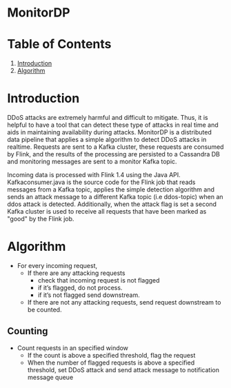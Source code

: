 # MonitorDP
# Table of Contents
1. [Introduction](README.md#introduction)
2. [Algorithm](README.md#algorithm)

# Introduction
DDoS attacks are extremely harmful and difficult to mitigate. Thus, it is helpful to have a tool that can detect these type of attacks in real time and aids in maintaining availability during attacks.
MonitorDP is a distributed data pipeline that applies a simple algorithm to detect DDoS attacks in realtime.
Requests are sent to a Kafka cluster, these requests are consumed by Flink, and the results of the processing are persisted to a Cassandra DB and monitoring messages are sent to a monitor Kafka topic.

Incoming data is processed with Flink 1.4 using the Java API.
Kafkaconsumer.java is the source code for the Flink job that reads messages from a Kafka topic, applies the simple detection
algorithm and sends an attack message to a different Kafka topic (i.e ddos-topic) when an ddos attack is detected.
Additionally, when the attack flag is set a second Kafka cluster is used to receive all requests that have been marked as
"good" by the Flink job.
# Algorithm

- For every incoming request, 
  - If there are any attacking requests
    - check that incoming request is not flagged
    - if it’s flagged, do not process.
    - if it’s not flagged send downstream.
  - If there are not any attacking requests, send request downstream to be counted.

## Counting  

- Count requests in an specified window
  - If the count is above a specified threshold, flag the request
  - When the number of flagged requests is above a specified threshold, set DDoS attack and send attack message to notification message queue
